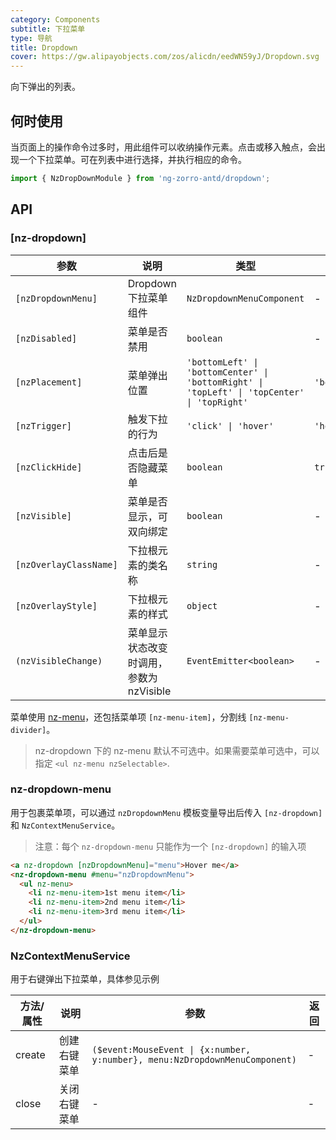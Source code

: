 ```yaml
---
category: Components
subtitle: 下拉菜单
type: 导航
title: Dropdown
cover: https://gw.alipayobjects.com/zos/alicdn/eedWN59yJ/Dropdown.svg
---
```


向下弹出的列表。

## 何时使用

当页面上的操作命令过多时，用此组件可以收纳操作元素。点击或移入触点，会出现一个下拉菜单。可在列表中进行选择，并执行相应的命令。

```ts
import { NzDropDownModule } from 'ng-zorro-antd/dropdown';
```

## API

### [nz-dropdown]

| 参数 | 说明 | 类型 | 默认值 |
| --- | --- | --- | --- |
| `[nzDropdownMenu]` | Dropdown 下拉菜单组件 | `NzDropdownMenuComponent` | - |
| `[nzDisabled]` | 菜单是否禁用 | `boolean` | - |
| `[nzPlacement]` | 菜单弹出位置 | `'bottomLeft' \| 'bottomCenter' \| 'bottomRight' \| 'topLeft' \| 'topCenter' \| 'topRight'` | `'bottomLeft'` |
| `[nzTrigger]` | 触发下拉的行为 | `'click' \| 'hover'` | `'hover'` |
| `[nzClickHide]` | 点击后是否隐藏菜单 | `boolean` | `true` |
| `[nzVisible]` | 菜单是否显示，可双向绑定 | `boolean` | - |
| `[nzOverlayClassName]` | 下拉根元素的类名称 | `string` | - |
| `[nzOverlayStyle]` | 下拉根元素的样式 | `object` | - |
| `(nzVisibleChange)` | 菜单显示状态改变时调用，参数为 nzVisible | `EventEmitter<boolean>` | - |

菜单使用 [nz-menu](/components/menu/zh)，还包括菜单项 `[nz-menu-item]`，分割线 `[nz-menu-divider]`。

> nz-dropdown 下的 nz-menu 默认不可选中。如果需要菜单可选中，可以指定 `<ul nz-menu nzSelectable>`.

### nz-dropdown-menu

用于包裹菜单项，可以通过 `nzDropdownMenu` 模板变量导出后传入 `[nz-dropdown]` 和 `NzContextMenuService`。

> 注意：每个 `nz-dropdown-menu` 只能作为一个 `[nz-dropdown]` 的输入项

```html
<a nz-dropdown [nzDropdownMenu]="menu">Hover me</a>
<nz-dropdown-menu #menu="nzDropdownMenu">
  <ul nz-menu>
    <li nz-menu-item>1st menu item</li>
    <li nz-menu-item>2nd menu item</li>
    <li nz-menu-item>3rd menu item</li>
  </ul>
</nz-dropdown-menu>
```

### NzContextMenuService

用于右键弹出下拉菜单，具体参见示例

| 方法/属性 | 说明 | 参数 | 返回 |
| --- | --- | --- | --- |
| create | 创建右键菜单 | `($event:MouseEvent \| {x:number, y:number}, menu:NzDropdownMenuComponent)` | - |
| close | 关闭右键菜单 | - | - |
